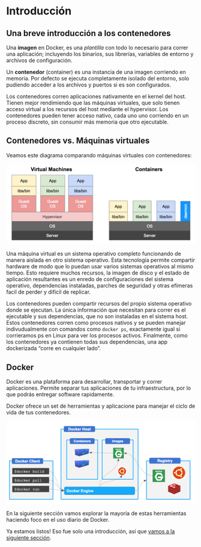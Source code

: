 # Introducción

## Una breve introducción a los contenedores

Una **imagen** en Docker, es una _plantilla_ con todo lo necesario para correr una aplicación; incluyendo los binarios, sus librerías, variables de entorno y archivos de configuración.

Un **contenedor** (container) es una instancia de una imagen corriendo en memoria. Por defecto se ejecuta completamente isolado del entorno, solo pudiendo acceder a los archivos y puertos si es son configurados.

Los contenedores corren aplicaciones nativamente en el kernel del host. Tienen mejor rendimiendo que las máquinas virtuales, que solo tienen acceso virtual a los recursos del host mediante el hypervisor. Los contenedores pueden tener acceso nativo, cada uno uno corriendo en un proceso discreto, sin consumir más memoria que otro ejecutable.

## Contenedores vs. Máquinas virtuales

Veamos este diagrama comparando máquinas virtuales con contenedores:

![VM vs Containers](./vm-containers.png) 


Una máquina virtual es un sistema operativo completo funcionando de manera aislada en otro sistema operativo. Esta tecnología permite compartir hardware de modo que lo puedan usar varios sistemas operativos al mismo tiempo. Esto requiere muchos recursos, la imagen de disco y el estado de aplicación resultantes es un enredo de configuraciones del sistema operativo, dependencias instaladas, parches de seguridad y otras efímeras facil de perder y dificil de replicar.

Los contenedores pueden compartir recursos del propio sistema operativo donde se ejecutan. La única información que necesitan para correr es el ejecutable y sus dependencias, que no son instaladas en el sistema host. Estos contenedores corren como procesos nativos y se pueden manejar indivudualmente con comandos como `docker ps`, exactamente igual si corrieramos ps en Linux para ver los procesos activos.  Finalmente, como los contenedores ya contienen todas sus dependencias, una app dockerizada “corre en cualquier lado“.


## Docker

Docker es una plataforma para desarrollar, transportar y correr aplicaciones. Permite separar tus aplicaciones de tu infraestructura, por lo que podrás entregar software rapidamente. 

Docker ofrece un set de herramientas y aplicacione para manejar el ciclo de vida de tus contenedores.


![Docker Platform](./docker-platform.png) 

En la siguiente sección vamos explorar la mayoría de estas herramientas haciendo foco en el uso diario de Docker.

Ya estamos listos! Eso fue solo una introducción, así que [vamos a la siguiente sección](https://github.com/fredomartinez/hello-docker/tree/master/1-corriendo-contenedores).
